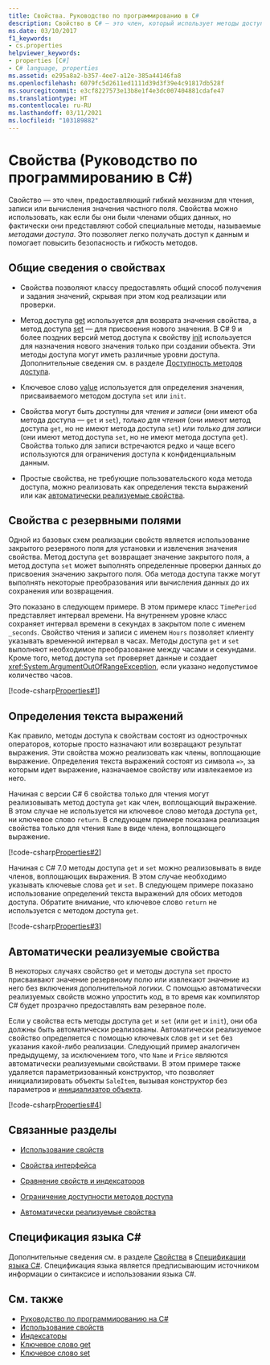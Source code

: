 ```yaml
---
title: Свойства. Руководство по программированию в C#
description: Свойство в C# — это член, который использует методы доступа для чтения, записи или вычисления значения частного поля так, как если бы это был общий элемент данных.
ms.date: 03/10/2017
f1_keywords:
- cs.properties
helpviewer_keywords:
- properties [C#]
- C# language, properties
ms.assetid: e295a8a2-b357-4ee7-a12e-385a44146fa8
ms.openlocfilehash: 6079fc5d2611ed1111d39d3f39e4c91817db528f
ms.sourcegitcommit: e3cf8227573e13b8e1f4e3dc007404881cdafe47
ms.translationtype: HT
ms.contentlocale: ru-RU
ms.lasthandoff: 03/11/2021
ms.locfileid: "103189882"
---
```

# <a name="properties-c-programming-guide"></a>Свойства (Руководство по программированию в C#)

Свойство — это член, предоставляющий гибкий механизм для чтения, записи или вычисления значения частного поля. Свойства можно использовать, как если бы они были членами общих данных, но фактически они представляют собой специальные методы, называемые *методами доступа*. Это позволяет легко получать доступ к данным и помогает повысить безопасность и гибкость методов.  

## <a name="properties-overview"></a>Общие сведения о свойствах  
  
- Свойства позволяют классу предоставлять общий способ получения и задания значений, скрывая при этом код реализации или проверки.  
  
- Метод доступа [get](../../language-reference/keywords/get.md) используется для возврата значения свойства, а метод доступа [set](../../language-reference/keywords/set.md) — для присвоения нового значения. В C# 9 и более поздних версий метод доступа к свойству [init](../../language-reference/keywords/init.md) используется для назначения нового значения только при создании объекта. Эти методы доступа могут иметь различные уровни доступа. Дополнительные сведения см. в разделе [Доступность методов доступа](./restricting-accessor-accessibility.md).  
  
- Ключевое слово [value](../../language-reference/keywords/value.md) используется для определения значения, присваиваемого методом доступа `set` или `init`.  
- Свойства могут быть доступны для *чтения и записи* (они имеют оба метода доступа — `get` и `set`), *только для чтения* (они имеют метод доступа `get`, но не имеют метода доступа `set`) или *только для записи* (они имеют метод доступа `set`, но не имеют метода доступа `get`). Свойства только для записи встречаются редко и чаще всего используются для ограничения доступа к конфиденциальным данным.

- Простые свойства, не требующие пользовательского кода метода доступа, можно реализовать как определения текста выражений или как [автоматически реализуемые свойства](./auto-implemented-properties.md).

## <a name="properties-with-backing-fields"></a>Свойства с резервными полями

Одной из базовых схем реализации свойств является использование закрытого резервного поля для установки и извлечения значения свойства. Метод доступа `get` возвращает значение закрытого поля, а метод доступа `set` может выполнять определенные проверки данных до присвоения значению закрытого поля. Оба метода доступа также могут выполнять некоторые преобразования или вычисления данных до их сохранения или возвращения.

Это показано в следующем примере. В этом примере класс `TimePeriod` представляет интервал времени. На внутреннем уровне класс сохраняет интервал времени в секундах в закрытом поле с именем `_seconds`. Свойство чтения и записи с именем `Hours` позволяет клиенту указывать временной интервал в часах. Методы доступа `get` и `set` выполняют необходимое преобразование между часами и секундами. Кроме того, метод доступа `set` проверяет данные и создает <xref:System.ArgumentOutOfRangeException>, если указано недопустимое количество часов.

 [!code-csharp[Properties#1](../../../../samples/snippets/csharp/programming-guide/classes-and-structs/properties-1.cs)]  
  
## <a name="expression-body-definitions"></a>Определения текста выражений  

 Как правило, методы доступа к свойствам состоят из однострочных операторов, которые просто назначают или возвращают результат выражения. Эти свойства можно реализовать как члены, воплощающие выражение. Определения текста выражений состоят из символа `=>`, за которым идет выражение, назначаемое свойству или извлекаемое из него.

 Начиная с версии C# 6 свойства только для чтения могут реализовывать метод доступа `get` как член, воплощающий выражение. В этом случае не используется ни ключевое слово метода доступа `get`, ни ключевое слово `return`. В следующем примере показана реализация свойства только для чтения `Name` в виде члена, воплощающего выражение.

 [!code-csharp[Properties#2](../../../../samples/snippets/csharp/programming-guide/classes-and-structs/properties-2.cs)]  

 Начиная с C# 7.0 методы доступа `get` и `set` можно реализовывать в виде членов, воплощающих выражения. В этом случае необходимо указывать ключевые слова `get` и `set`. В следующем примере показано использование определений текста выражений для обоих методов доступа. Обратите внимание, что ключевое слово `return` не используется с методом доступа `get`.

  [!code-csharp[Properties#3](../../../../samples/snippets/csharp/programming-guide/classes-and-structs/properties-3.cs)]  

## <a name="auto-implemented-properties"></a>Автоматически реализуемые свойства

В некоторых случаях свойство `get` и методы доступа `set` просто присваивают значение резервному полю или извлекают значение из него без включения дополнительной логики. С помощью автоматически реализуемых свойств можно упростить код, в то время как компилятор C# будет прозрачно предоставлять вам резервное поле.

Если у свойства есть методы доступа `get` и `set` (или `get` и `init`), они оба должны быть автоматически реализованы. Автоматически реализуемое свойство определяется с помощью ключевых слов `get` и `set` без указания какой-либо реализации. Следующий пример аналогичен предыдущему, за исключением того, что `Name` и `Price` являются автоматически реализуемыми свойствами. В этом примере также удаляется параметризованный конструктор, что позволяет инициализировать объекты `SaleItem`, вызывая конструктор без параметров и [инициализатор объекта](object-and-collection-initializers.md).

  [!code-csharp[Properties#4](../../../../samples/snippets/csharp/programming-guide/classes-and-structs/properties-4.cs)]  

## <a name="related-sections"></a>Связанные разделы  
  
- [Использование свойств](./using-properties.md)  
  
- [Свойства интерфейса](./interface-properties.md)  
  
- [Сравнение свойств и индексаторов](../indexers/comparison-between-properties-and-indexers.md)  
  
- [Ограничение доступности методов доступа](./restricting-accessor-accessibility.md)  
  
- [Автоматически реализуемые свойства](./auto-implemented-properties.md)  
  
## <a name="c-language-specification"></a>Спецификация языка C#  

Дополнительные сведения см. в разделе [Свойства](~/_csharplang/spec/classes.md#properties) в [Спецификации языка C#](/dotnet/csharp/language-reference/language-specification/introduction). Спецификация языка является предписывающим источником информации о синтаксисе и использовании языка C#.
  
## <a name="see-also"></a>См. также

- [Руководство по программированию на C#](../index.md)
- [Использование свойств](./using-properties.md)
- [Индексаторы](../indexers/index.md)
- [Ключевое слово get](../../language-reference/keywords/get.md)
- [Ключевое слово set](../../language-reference/keywords/set.md)
